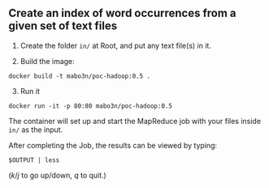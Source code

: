 ## Create an index of word occurrences from a given set of text files

1. Create the folder `in/` at Root, and put any text file(s) in it.

2. Build the image:

```shell
docker build -t mabo3n/poc-hadoop:0.5 .
```

3. Run it

```shell
docker run -it -p 80:80 mabo3n/poc-hadoop:0.5
```

The container will set up and start the MapReduce job with your files inside `in/` as the input.

After completing the Job, the results can be viewed by typing:

```shell
$OUTPUT | less
```

(*k*/*j* to go up/down, *q* to quit.)
